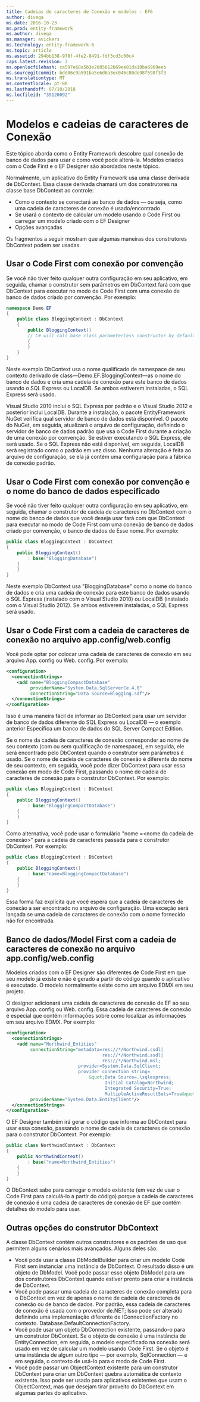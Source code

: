 ```yaml
---
title: Cadeias de caracteres de Conexão e modelos - EF6
author: divega
ms.date: 2016-10-23
ms.prod: entity-framework
ms.author: divega
ms.manager: avickers
ms.technology: entity-framework-6
ms.topic: article
ms.assetid: 294bb138-978f-4fe2-8491-fdf3cd3c60c4
caps.latest.revision: 3
ms.openlocfilehash: ca597e68a5b3e2085612669ee81da10ba6969eeb
ms.sourcegitcommit: bdd06c9a591ba5e6d6a3ec046c80de98f598f3f3
ms.translationtype: MT
ms.contentlocale: pt-BR
ms.lasthandoff: 07/10/2018
ms.locfileid: "39120092"
---
```

# <a name="connection-strings-and-models"></a>Modelos e cadeias de caracteres de Conexão
Este tópico aborda como o Entity Framework descobre qual conexão de banco de dados para usar e como você pode alterá-la. Modelos criados com o Code First e o EF Designer são abordados neste tópico.  

Normalmente, um aplicativo do Entity Framework usa uma classe derivada de DbContext. Essa classe derivada chamará um dos construtores na classe base DbContext ao controle:  

- Como o contexto se conectará ao banco de dados — ou seja, como uma cadeia de caracteres de conexão é usado/encontrado  
- Se usará o contexto de calcular um modelo usando o Code First ou carregar um modelo criado com o EF Designer  
- Opções avançadas  

Os fragmentos a seguir mostram que algumas maneiras dos construtores DbContext podem ser usadas.  

## <a name="use-code-first-with-connection-by-convention"></a>Usar o Code First com conexão por convenção  

Se você não tiver feito qualquer outra configuração em seu aplicativo, em seguida, chamar o construtor sem parâmetros em DbContext fará com que DbContext para executar no modo de Code First com uma conexão de banco de dados criado por convenção. Por exemplo:  

``` csharp  
namespace Demo.EF
{
    public class BloggingContext : DbContext
    {
        public BloggingContext()
        // C# will call base class parameterless constructor by default
        {
        }
    }
}
```  

Neste exemplo DbContext usa o nome qualificado de namespace de seu contexto derivado de class—Demo.EF.BloggingContext—as o nome do banco de dados e cria uma cadeia de conexão para este banco de dados usando o SQL Express ou LocalDB. Se ambos estiverem instaladas, o SQL Express será usado.  

Visual Studio 2010 inclui o SQL Express por padrão e o Visual Studio 2012 e posterior inclui LocalDB. Durante a instalação, o pacote EntityFramework NuGet verifica qual servidor de banco de dados está disponível. O pacote do NuGet, em seguida, atualizará o arquivo de configuração, definindo o servidor de banco de dados padrão que usa o Code First durante a criação de uma conexão por convenção. Se estiver executando o SQL Express, ele será usado. Se o SQL Express não está disponível, em seguida, LocalDB será registrado como o padrão em vez disso. Nenhuma alteração é feita ao arquivo de configuração, se ela já contém uma configuração para a fábrica de conexão padrão.  

## <a name="use-code-first-with-connection-by-convention-and-specified-database-name"></a>Usar o Code First com conexão por convenção e o nome do banco de dados especificado  

Se você não tiver feito qualquer outra configuração em seu aplicativo, em seguida, chamar o construtor de cadeia de caracteres no DbContext com o nome do banco de dados que você deseja usar fará com que DbContext para executar no modo de Code First com uma conexão de banco de dados criado por convenção, o banco de dados de Esse nome. Por exemplo:  

``` csharp  
public class BloggingContext : DbContext
{
    public BloggingContext()
        : base("BloggingDatabase")
    {
    }
}
```  

Neste exemplo DbContext usa "BloggingDatabase" como o nome do banco de dados e cria uma cadeia de conexão para este banco de dados usando o SQL Express (instalado com o Visual Studio 2010) ou LocalDB (instalado com o Visual Studio 2012). Se ambos estiverem instaladas, o SQL Express será usado.  

## <a name="use-code-first-with-connection-string-in-appconfigwebconfig-file"></a>Usar o Code First com a cadeia de caracteres de conexão no arquivo app.config/web.config  

Você pode optar por colocar uma cadeia de caracteres de conexão em seu arquivo App. config ou Web. config. Por exemplo:  

``` xml  
<configuration>
  <connectionStrings>
    <add name="BloggingCompactDatabase"
         providerName="System.Data.SqlServerCe.4.0"
         connectionString="Data Source=Blogging.sdf"/>
  </connectionStrings>
</configuration>
```  

Isso é uma maneira fácil de informar ao DbContext para usar um servidor de banco de dados diferente do SQL Express ou LocalDB — o exemplo anterior Especifica um banco de dados do SQL Server Compact Edition.  

Se o nome da cadeia de caracteres de conexão corresponder ao nome de seu contexto (com ou sem qualificação de namespace), em seguida, ele será encontrado pelo DbContext quando o construtor sem parâmetros é usado. Se o nome de cadeia de caracteres de conexão é diferente do nome de seu contexto, em seguida, você pode dizer DbContext para usar essa conexão em modo de Code First, passando o nome de cadeia de caracteres de conexão para o construtor DbContext. Por exemplo:  

``` csharp  
public class BloggingContext : DbContext
{
    public BloggingContext()
        : base("BloggingCompactDatabase")
    {
    }
}
```  

Como alternativa, você pode usar o formulário "nome =\<nome da cadeia de conexão\>" para a cadeia de caracteres passada para o construtor DbContext. Por exemplo:  

``` csharp  
public class BloggingContext : DbContext
{
    public BloggingContext()
        : base("name=BloggingCompactDatabase")
    {
    }
}
```  

Essa forma faz explícita que você espera que a cadeia de caracteres de conexão a ser encontrado no arquivo de configuração. Uma exceção será lançada se uma cadeia de caracteres de conexão com o nome fornecido não for encontrada.  

## <a name="databasemodel-first-with-connection-string-in-appconfigwebconfig-file"></a>Banco de dados/Model First com a cadeia de caracteres de conexão no arquivo app.config/web.config  

Modelos criados com o EF Designer são diferentes de Code First em que seu modelo já existe e não é gerado a partir do código quando o aplicativo é executado. O modelo normalmente existe como um arquivo EDMX em seu projeto.  

O designer adicionará uma cadeia de caracteres de conexão de EF ao seu arquivo App. config ou Web. config. Essa cadeia de caracteres de conexão é especial que contém informações sobre como localizar as informações em seu arquivo EDMX. Por exemplo:  

``` xml  
<configuration>  
  <connectionStrings>  
    <add name="Northwind_Entities"  
         connectionString="metadata=res://*/Northwind.csdl|  
                                    res://*/Northwind.ssdl|  
                                    res://*/Northwind.msl;  
                           provider=System.Data.SqlClient;  
                           provider connection string=  
                               &quot;Data Source=.\sqlexpress;  
                                     Initial Catalog=Northwind;  
                                     Integrated Security=True;  
                                     MultipleActiveResultSets=True&quot;"  
         providerName="System.Data.EntityClient"/>  
  </connectionStrings>  
</configuration>
```  

O EF Designer também irá gerar o código que informa ao DbContext para usar essa conexão, passando o nome de cadeia de caracteres de conexão para o construtor DbContext. Por exemplo:  

``` csharp  
public class NorthwindContext : DbContext
{
    public NorthwindContext()
        : base("name=Northwind_Entities")
    {
    }
}
```  

O DbContext sabe para carregar o modelo existente (em vez de usar o Code First para calculá-lo a partir do código) porque a cadeia de caracteres de conexão é uma cadeia de caracteres de conexão de EF que contém detalhes do modelo para usar.  

## <a name="other-dbcontext-constructor-options"></a>Outras opções do construtor DbContext  

A classe DbContext contém outros construtores e os padrões de uso que permitem alguns cenários mais avançados. Alguns deles são:  

- Você pode usar a classe DbModelBuilder para criar um modelo Code First sem instanciar uma instância de DbContext. O resultado disso é um objeto de DbModel. Você pode passar esse objeto DbModel para um dos construtores DbContext quando estiver pronto para criar a instância de DbContext.  
- Você pode passar uma cadeia de caracteres de conexão completa para o DbContext em vez de apenas o nome de cadeia de caracteres de conexão ou de banco de dados. Por padrão, essa cadeia de caracteres de conexão é usada com o provedor de.NET; Isso pode ser alterado definindo uma implementação diferente de IConnectionFactory no contexto. Database.DefaultConnectionFactory.  
- Você pode usar um objeto DbConnection existente, passando-o para um construtor DbContext. Se o objeto de conexão é uma instância de EntityConnection, em seguida, o modelo especificado na conexão será usado em vez de calcular um modelo usando Code First. Se o objeto é uma instância de algum outro tipo — por exemplo, SqlConnection — e em seguida, o contexto de usá-lo para o modo de Code First.  
- Você pode passar um ObjectContext existente para um construtor DbContext para criar um DbContext quebra automática de contexto existente. Isso pode ser usado para aplicativos existentes que usam o ObjectContext, mas que desejam tirar proveito do DbContext em algumas partes do aplicativo.  
